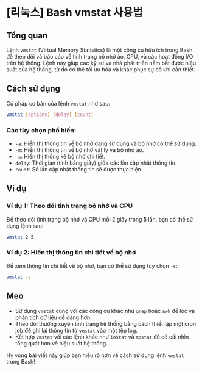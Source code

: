 # [리눅스] Bash vmstat 사용법

## Tổng quan
Lệnh `vmstat` (Virtual Memory Statistics) là một công cụ hữu ích trong Bash để theo dõi và báo cáo về tình trạng bộ nhớ ảo, CPU, và các hoạt động I/O trên hệ thống. Lệnh này giúp các kỹ sư và nhà phát triển nắm bắt được hiệu suất của hệ thống, từ đó có thể tối ưu hóa và khắc phục sự cố khi cần thiết.

## Cách sử dụng
Cú pháp cơ bản của lệnh `vmstat` như sau:

```bash
vmstat [options] [delay] [count]
```

### Các tùy chọn phổ biến:
- `-a`: Hiển thị thông tin về bộ nhớ đang sử dụng và bộ nhớ có thể sử dụng.
- `-m`: Hiển thị thông tin về bộ nhớ vật lý và bộ nhớ ảo.
- `-s`: Hiển thị thống kê bộ nhớ chi tiết.
- `delay`: Thời gian (tính bằng giây) giữa các lần cập nhật thông tin.
- `count`: Số lần cập nhật thông tin sẽ được thực hiện.

## Ví dụ
### Ví dụ 1: Theo dõi tình trạng bộ nhớ và CPU
Để theo dõi tình trạng bộ nhớ và CPU mỗi 2 giây trong 5 lần, bạn có thể sử dụng lệnh sau:

```bash
vmstat 2 5
```

### Ví dụ 2: Hiển thị thông tin chi tiết về bộ nhớ
Để xem thông tin chi tiết về bộ nhớ, bạn có thể sử dụng tùy chọn `-s`:

```bash
vmstat -s
```

## Mẹo
- Sử dụng `vmstat` cùng với các công cụ khác như `grep` hoặc `awk` để lọc và phân tích dữ liệu dễ dàng hơn.
- Theo dõi thường xuyên tình trạng hệ thống bằng cách thiết lập một cron job để ghi lại thông tin từ `vmstat` vào một tệp log.
- Kết hợp `vmstat` với các lệnh khác như `iostat` và `mpstat` để có cái nhìn tổng quát hơn về hiệu suất hệ thống.

Hy vọng bài viết này giúp bạn hiểu rõ hơn về cách sử dụng lệnh `vmstat` trong Bash!